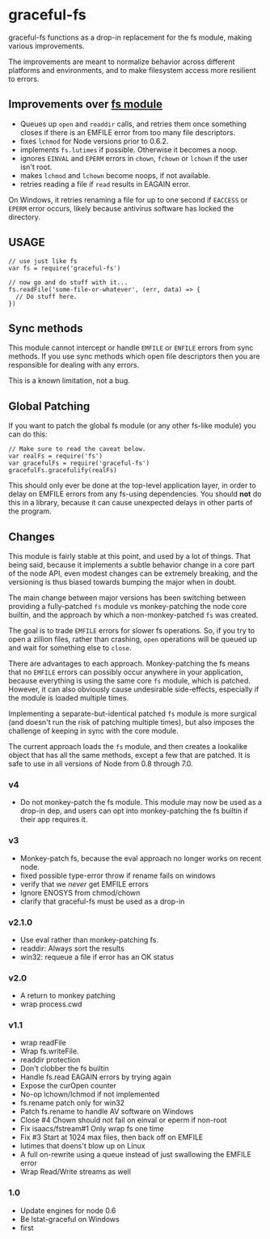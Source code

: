 <h1 id="graceful-fs">graceful-fs</h1>

<p>graceful-fs functions as a drop-in replacement for the fs module,
making various improvements.</p>

<p>The improvements are meant to normalize behavior across different
platforms and environments, and to make filesystem access more
resilient to errors.</p>

<h2 id="improvements-over-fs-module">Improvements over <a href="https://nodejs.org/api/fs.html">fs module</a></h2>

<ul>
<li>Queues up <code>open</code> and <code>readdir</code> calls, and retries them once
something closes if there is an EMFILE error from too many file
descriptors.</li>
<li>fixes <code>lchmod</code> for Node versions prior to 0.6.2.</li>
<li>implements <code>fs.lutimes</code> if possible. Otherwise it becomes a noop.</li>
<li>ignores <code>EINVAL</code> and <code>EPERM</code> errors in <code>chown</code>, <code>fchown</code> or
<code>lchown</code> if the user isn't root.</li>
<li>makes <code>lchmod</code> and <code>lchown</code> become noops, if not available.</li>
<li>retries reading a file if <code>read</code> results in EAGAIN error.</li>
</ul>

<p>On Windows, it retries renaming a file for up to one second if <code>EACCESS</code>
or <code>EPERM</code> error occurs, likely because antivirus software has locked
the directory.</p>

<h2 id="usage">USAGE</h2>

<pre><code class="javascript">// use just like fs
var fs = require('graceful-fs')

// now go and do stuff with it...
fs.readFile('some-file-or-whatever', (err, data) =&gt; {
  // Do stuff here.
})
</code></pre>

<h2 id="sync-methods">Sync methods</h2>

<p>This module cannot intercept or handle <code>EMFILE</code> or <code>ENFILE</code> errors from sync
methods.  If you use sync methods which open file descriptors then you are
responsible for dealing with any errors.</p>

<p>This is a known limitation, not a bug.</p>

<h2 id="global-patching">Global Patching</h2>

<p>If you want to patch the global fs module (or any other fs-like
module) you can do this:</p>

<pre><code class="javascript">// Make sure to read the caveat below.
var realFs = require('fs')
var gracefulFs = require('graceful-fs')
gracefulFs.gracefulify(realFs)
</code></pre>

<p>This should only ever be done at the top-level application layer, in
order to delay on EMFILE errors from any fs-using dependencies.  You
should <strong>not</strong> do this in a library, because it can cause unexpected
delays in other parts of the program.</p>

<h2 id="changes">Changes</h2>

<p>This module is fairly stable at this point, and used by a lot of
things.  That being said, because it implements a subtle behavior
change in a core part of the node API, even modest changes can be
extremely breaking, and the versioning is thus biased towards
bumping the major when in doubt.</p>

<p>The main change between major versions has been switching between
providing a fully-patched <code>fs</code> module vs monkey-patching the node core
builtin, and the approach by which a non-monkey-patched <code>fs</code> was
created.</p>

<p>The goal is to trade <code>EMFILE</code> errors for slower fs operations.  So, if
you try to open a zillion files, rather than crashing, <code>open</code>
operations will be queued up and wait for something else to <code>close</code>.</p>

<p>There are advantages to each approach.  Monkey-patching the fs means
that no <code>EMFILE</code> errors can possibly occur anywhere in your
application, because everything is using the same core <code>fs</code> module,
which is patched.  However, it can also obviously cause undesirable
side-effects, especially if the module is loaded multiple times.</p>

<p>Implementing a separate-but-identical patched <code>fs</code> module is more
surgical (and doesn't run the risk of patching multiple times), but
also imposes the challenge of keeping in sync with the core module.</p>

<p>The current approach loads the <code>fs</code> module, and then creates a
lookalike object that has all the same methods, except a few that are
patched.  It is safe to use in all versions of Node from 0.8 through
7.0.</p>

<h3 id="v4">v4</h3>

<ul>
<li>Do not monkey-patch the fs module.  This module may now be used as a
drop-in dep, and users can opt into monkey-patching the fs builtin
if their app requires it.</li>
</ul>

<h3 id="v3">v3</h3>

<ul>
<li>Monkey-patch fs, because the eval approach no longer works on recent
node.</li>
<li>fixed possible type-error throw if rename fails on windows</li>
<li>verify that we <em>never</em> get EMFILE errors</li>
<li>Ignore ENOSYS from chmod/chown</li>
<li>clarify that graceful-fs must be used as a drop-in</li>
</ul>

<h3 id="v2.1.0">v2.1.0</h3>

<ul>
<li>Use eval rather than monkey-patching fs.</li>
<li>readdir: Always sort the results</li>
<li>win32: requeue a file if error has an OK status</li>
</ul>

<h3 id="v2.0">v2.0</h3>

<ul>
<li>A return to monkey patching</li>
<li>wrap process.cwd</li>
</ul>

<h3 id="v1.1">v1.1</h3>

<ul>
<li>wrap readFile</li>
<li>Wrap fs.writeFile.</li>
<li>readdir protection</li>
<li>Don't clobber the fs builtin</li>
<li>Handle fs.read EAGAIN errors by trying again</li>
<li>Expose the curOpen counter</li>
<li>No-op lchown/lchmod if not implemented</li>
<li>fs.rename patch only for win32</li>
<li>Patch fs.rename to handle AV software on Windows</li>
<li>Close #4 Chown should not fail on einval or eperm if non-root</li>
<li>Fix isaacs/fstream#1 Only wrap fs one time</li>
<li>Fix #3 Start at 1024 max files, then back off on EMFILE</li>
<li>lutimes that doens't blow up on Linux</li>
<li>A full on-rewrite using a queue instead of just swallowing the EMFILE error</li>
<li>Wrap Read/Write streams as well</li>
</ul>

<h3 id="1.0">1.0</h3>

<ul>
<li>Update engines for node 0.6</li>
<li>Be lstat-graceful on Windows</li>
<li>first</li>
</ul>
